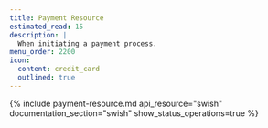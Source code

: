 ```yaml
---
title: Payment Resource
estimated_read: 15
description: |
  When initiating a payment process.
menu_order: 2200
icon:
  content: credit_card
  outlined: true
---
```


{% include payment-resource.md api_resource="swish"
documentation_section="swish" show_status_operations=true %}
